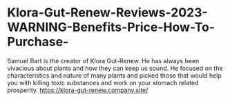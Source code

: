 # Klora-Gut-Renew-Reviews-2023-WARNING-Benefits-Price-How-To-Purchase-
Samuel Bart is the creator of Klora Gut-Renew. He has always been vivacious about plants and how they can keep us sound. He focused on the characteristics and nature of many plants and picked those that would help you with killing toxic substances and work on your stomach related prosperity. https://klora-gut-renew.company.site/
